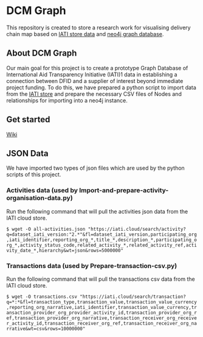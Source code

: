 # DCM Graph

This repository is created to store a research work for visualising delivery chain map based on [IATI store data](https://iati.cloud) and [neo4j graph database](https://neo4j.com).

## About DCM Graph
Our main goal for this project is to create a prototype Graph Database of International Aid Transparency Initiative (IATI)1 data in establishing a connection between DFID and a supplier of interest beyond immediate project funding. To do this, we have prepared a python script to import data from the [IATI store](https://iati.cloud) and prepare the necessary CSV files of Nodes and relationships for importing into a neo4j instance. 

## Get started
[Wiki](https://github.com/DFID/dcm-graph/wiki)

## JSON Data
We have imported two types of json files which are used by the python scripts of this project.

### Activities data (used by Import-and-prepare-activity-organisation-data.py) ###

Run the following command that will pull the activities json data from the IATI cloud store.

`$ wget -O all-activities.json "https://iati.cloud/search/activity?q=dataset_iati_version:"2.*"&fl=dataset_iati_version,participating_org,iati_identifier,reporting_org_*,title_*,description_*,participating_org_*,activity_status_code,related_activity_*,related_activity_ref,activity_date_*,hierarchy&wt=json&rows=5000000"`

### Transactions data (used by Prepare-transaction-csv.py) ###

Run the following command that will pull the transactions csv data from the IATI cloud store.

`$ wget -O transactions.csv "https://iati.cloud/search/transaction?q=*:*&fl=transaction_type,transaction_value,transaction_value_currency,reporting_org_narrative,iati_identifier,transaction_value_currency,transaction_provider_org_provider_activity_id,transaction_provider_org_ref,transaction_provider_org_narrative,transaction_receiver_org_receiver_activity_id,transaction_receiver_org_ref,transaction_receiver_org_narrative&wt=csv&rows=10000000"`
